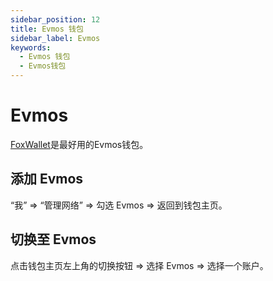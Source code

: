 ```yaml
---
sidebar_position: 12
title: Evmos 钱包
sidebar_label: Evmos
keywords:
  - Evmos 钱包
  - Evmos钱包
---
```


# Evmos

[FoxWallet](https://foxwallet.com)是最好用的Evmos钱包。

## 添加 Evmos

“我” => “管理网络” => 勾选 Evmos => 返回到钱包主页。

## 切换至 Evmos

点击钱包主页左上角的切换按钮 => 选择 Evmos => 选择一个账户。
